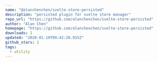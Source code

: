 ```yaml
---
name: "@alanchenchen/svelte-store-persisted"
description: "persisted plugin for svelte store manager"
repo_url: "https://github.com/alanchenchen/svelte-store-persisted"
author: "Alan Chen"
homepage: "https://github.com/alanchenchen/svelte-store-persisted"
downloads: 1
updated: "2020-01-19T09:42:20.915Z"
github_stars: 2
tags: 
  - utility
---
```

